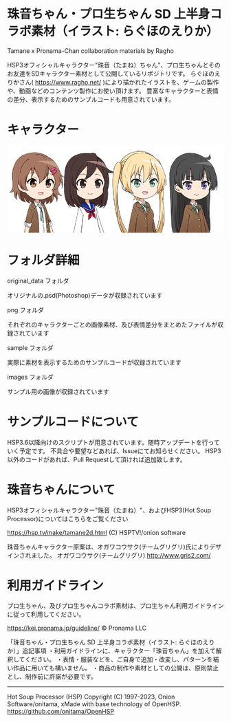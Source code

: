 # 珠音ちゃん・プロ生ちゃん SD 上半身コラボ素材（イラスト: らぐほのえりか）
Tamane x Pronama-Chan collaboration materials by Ragho

HSP3オフィシャルキャラクター"珠音（たまね）ちゃん"、プロ生ちゃんとそのお友達をSDキャラクター素材として公開しているリポジトリです。
らぐほのえりかさん( https://www.ragho.net/ )により描かれたイラストを、ゲームの製作や、動画などのコンテンツ製作にお使い頂けます。
豊富なキャラクターと表情の差分、表示するためのサンプルコードも用意されています。


# キャラクター

![4人のキャラクター](images/up_sample.png "up_sample.png")


# フォルダ詳細

original_data フォルダ

オリジナルの.psd(Photoshop)データが収録されています

png フォルダ

それぞれのキャラクターごとの画像素材、及び表情差分をまとめたファイルが収録されています

sample フォルダ

実際に素材を表示するためのサンプルコードが収録されています

images フォルダ

サンプル用の画像が収録されています


# サンプルコードについて

HSP3.6以降向けのスクリプトが用意されています。随時アップデートを行っていく予定です。
不具合や要望などあれば、Issueにてお知らせください。
HSP3以外のコードがあれば、Pull Requestして頂ければ追加致します。


# 珠音ちゃんについて

HSP3オフィシャルキャラクター"珠音（たまね）"、およびHSP3(Hot Soup Processor)についてはこちらをご覧ください

https://hsp.tv/make/tamane2d.html
(C) HSPTV!/onion software

珠音ちゃんキャラクター原案は、オガワコウサク(チームグリグリ)氏によりデザインされました。
オガワコウサク(チームグリグリ) http://www.gris2.com/


# 利用ガイドライン

プロ生ちゃん、及びプロ生ちゃんコラボ素材は、プロ生ちゃん利用ガイドラインに従って利用してください。

https://kei.pronama.jp/guideline/
©︎ Pronama LLC

「珠音ちゃん・プロ生ちゃん SD 上半身コラボ素材（イラスト: らぐほのえりか）」追記事項
・利用ガイドラインに、キャラクター「珠音ちゃん」を加えて解釈してください。
・表情・服装などを、ご自身で追加・改変し、パターンを補い作品に用いても構いません。
・商品の制作や素材としての公開は、原則禁止とし、制作前に許諾が必要です。


-------------------------------------------------------------------------------
Hot Soup Processor (HSP)
Copyright (C) 1997-2023, Onion Software/onitama, xMade with base technology of OpenHSP.
https://github.com/onitama/OpenHSP


